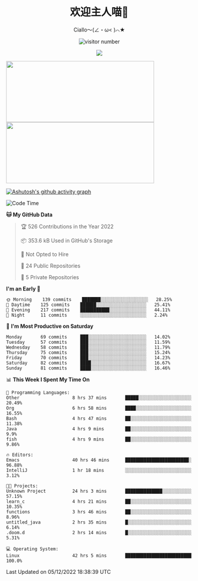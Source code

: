 <div align="center">
  <h1>欢迎主人喵👋</h1>
  <p>Ciallo～(∠・ω< )⌒★</p>
</div>

<p align="center">
  <img src="https://count.getloli.com/get/@Ziqi-Yang?theme=rule34" alt="visitor number" />
</p>

<p align="center">
  <img src="https://skillicons.dev/icons?i=go,java,js,sass,py,godot,flutter,linux,emacs" />
</p>

<a href="https://github.com/Ziqi-Yang?tab=repositories">
   <img height="165" width="400" src="https://github-readme-stats.vercel.app/api?username=Ziqi-Yang&show_icons=true&include_all_commits=true&hide_border=true" />
  <img height="165" width="400" src="https://svg-banners.vercel.app/api?type=luminance&text1=Be%20Fantastic🌞&width=400&height=165" />
</a>


[![Ashutosh's github activity graph](https://activity-graph.herokuapp.com/graph?username=Ziqi-Yang&theme=github)](https://github.com/ashutosh00710/github-readme-activity-graph)

<!--START_SECTION:waka-->
![Code Time](http://img.shields.io/badge/Code%20Time-187%20hrs%2055%20mins-blue)

**🐱 My GitHub Data** 

> 🏆 526 Contributions in the Year 2022
 > 
> 📦 353.6 kB Used in GitHub's Storage 
 > 
> 🚫 Not Opted to Hire
 > 
> 📜 24 Public Repositories 
 > 
> 🔑 5 Private Repositories  
 > 
**I'm an Early 🐤** 

```text
🌞 Morning    139 commits    ███████░░░░░░░░░░░░░░░░░░   28.25% 
🌆 Daytime    125 commits    ██████░░░░░░░░░░░░░░░░░░░   25.41% 
🌃 Evening    217 commits    ███████████░░░░░░░░░░░░░░   44.11% 
🌙 Night      11 commits     ░░░░░░░░░░░░░░░░░░░░░░░░░   2.24%

```
📅 **I'm Most Productive on Saturday** 

```text
Monday       69 commits     ███░░░░░░░░░░░░░░░░░░░░░░   14.02% 
Tuesday      57 commits     ███░░░░░░░░░░░░░░░░░░░░░░   11.59% 
Wednesday    58 commits     ███░░░░░░░░░░░░░░░░░░░░░░   11.79% 
Thursday     75 commits     ███░░░░░░░░░░░░░░░░░░░░░░   15.24% 
Friday       70 commits     ███░░░░░░░░░░░░░░░░░░░░░░   14.23% 
Saturday     82 commits     ████░░░░░░░░░░░░░░░░░░░░░   16.67% 
Sunday       81 commits     ████░░░░░░░░░░░░░░░░░░░░░   16.46%

```


📊 **This Week I Spent My Time On** 

```text
💬 Programming Languages: 
Other                    8 hrs 37 mins       █████░░░░░░░░░░░░░░░░░░░░   20.49% 
Org                      6 hrs 58 mins       ████░░░░░░░░░░░░░░░░░░░░░   16.55% 
Bash                     4 hrs 47 mins       ██░░░░░░░░░░░░░░░░░░░░░░░   11.38% 
Java                     4 hrs 9 mins        ██░░░░░░░░░░░░░░░░░░░░░░░   9.9% 
fish                     4 hrs 9 mins        ██░░░░░░░░░░░░░░░░░░░░░░░   9.86%

🔥 Editors: 
Emacs                    40 hrs 46 mins      ████████████████████████░   96.88% 
IntelliJ                 1 hr 18 mins        ░░░░░░░░░░░░░░░░░░░░░░░░░   3.12%

🐱‍💻 Projects: 
Unknown Project          24 hrs 3 mins       ██████████████░░░░░░░░░░░   57.15% 
learn_c                  4 hrs 21 mins       ██░░░░░░░░░░░░░░░░░░░░░░░   10.35% 
functions                3 hrs 46 mins       ██░░░░░░░░░░░░░░░░░░░░░░░   8.96% 
untitled_java            2 hrs 35 mins       █░░░░░░░░░░░░░░░░░░░░░░░░   6.14% 
.doom.d                  2 hrs 14 mins       █░░░░░░░░░░░░░░░░░░░░░░░░   5.31%

💻 Operating System: 
Linux                    42 hrs 5 mins       █████████████████████████   100.0%

```


 Last Updated on 05/12/2022 18:38:39 UTC
<!--END_SECTION:waka-->
